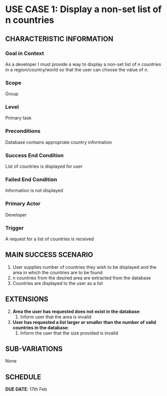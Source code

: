 # USE CASE 1: Display a non-set list of n countries

## CHARACTERISTIC INFORMATION

### Goal in Context

As a developer I must provide a way to display a non-set list of n countries in a region/country/world so that the user can choose the value of n.

### Scope

Group

### Level

Primary task

### Preconditions

Database contains appropriate country information

### Success End Condition

List of countries is displayed for user

### Failed End Condition

Information is not displayed

### Primary Actor

Developer

### Trigger

A request for a list of countries is received

## MAIN SUCCESS SCENARIO

1. User supplies number of countries they wish to be displayed and the area in which the countries are to be found
2. n countries from the desired area are extracted from the database
3. Countries are displayed to the user as a list

## EXTENSIONS

2. **Area the user has requested does not exist in the database**:
    1. Inform user that the area is invalid
2. **User has requested a list larger or smaller than the number of valid countries in the database**:
    1. Inform the user that the size provided is invalid

## SUB-VARIATIONS

None

## SCHEDULE

**DUE DATE**: 17th Feb